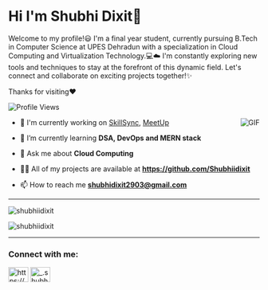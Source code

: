 # Hi I'm Shubhi Dixit👋 
Welcome to my profile!😃 I'm a final year student, currently pursuing B.Tech in Computer Science at UPES Dehradun with a specialization in Cloud Computing and Virtualization Technology.💻☁️
I'm constantly exploring new tools and techniques to stay at the forefront of this dynamic field. Let's connect and collaborate on exciting projects together!✨

Thanks for visiting❤️

<p align="left">
  <img src="https://komarev.com/ghpvc/?username=shubhiidixit&label=Profile%20views&color=0e75b6&style=flat" alt="Profile Views" />
</p>

<img align="right" alt="GIF" src="https://user-images.githubusercontent.com/53329034/123502306-0fcdfc80-d669-11eb-87e4-d24cccfbbd00.gif" loading="lazy"/>

- 🔭 I'm currently working on [SkillSync](https://github.com/Shubhiidixit/SkillSync.git), [MeetUp](https://github.com/Shubhiidixit/MeetUp.git)

- 🌱 I’m currently learning **DSA, DevOps and MERN stack**

- 💬 Ask me about **Cloud Computing**

- 👨‍💻 All of my projects are available at **https://github.com/Shubhiidixit**

- 📫 How to reach me **shubhidixit2903@gmail.com**

----


<p>&nbsp;<img align="left" src="https://github-readme-stats.vercel.app/api?username=shubhiidixit&show_icons=true&locale=en" alt="shubhiidixit" /></p>
<p><img align="center" src="https://github-readme-streak-stats.herokuapp.com/?user=shubhiidixit&" alt="shubhiidixit" /></p>

-----
<h3 align="left">Connect with me:</h3>
<p align="left">
<a href="https://www.linkedin.com/in/shubhi-dixit-80ab4125b/" target="blank"><img align="center" src="https://raw.githubusercontent.com/rahuldkjain/github-profile-readme-generator/master/src/images/icons/Social/linked-in-alt.svg" alt="https://www.linkedin.com/in/shubhi-dixit-80ab4125b/" height="30" width="40" /></a>
<a href="https://instagram.com/_.shubhiidixit" target="blank"><img align="center" src="https://raw.githubusercontent.com/rahuldkjain/github-profile-readme-generator/master/src/images/icons/Social/instagram.svg" alt="_.shubhiidixit" height="30" width="40" /></a>
</p>

